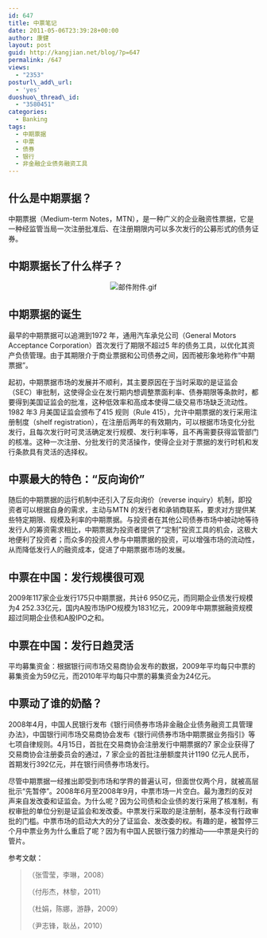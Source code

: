 ```yaml
---
id: 647
title: 中票笔记
date: 2011-05-06T23:39:28+00:00
author: 康健
layout: post
guid: http://kangjian.net/blog/?p=647
permalink: /647
views:
  - "2353"
posturl\_add\_url:
  - 'yes'
duoshuo\_thread\_id:
  - "3580451"
categories:
  - Banking
tags:
  - 中期票据
  - 中票
  - 债券
  - 银行
  - 非金融企业债务融资工具
---
```

## 什么是中期票据？

中期票据（Medium-term Notes，MTN），是一种广义的企业融资性票据，它是一种经监管当局一次注册批准后、在注册期限内可以多次发行的公募形式的债务证券。

## 中期票据长了什么样子？

<div style="text-align: center;">
  <img src="http://kangjian.net/images/2011/05/mtnmemo.gif" alt="邮件附件.gif" border="0" />
</div>

## 中期票据的诞生

最早的中期票据可以追溯到1972 年，通用汽车承兑公司（General Motors Acceptance Corporation）首次发行了期限不超过5 年的债务工具，以优化其资产负债管理。由于其期限介于商业票据和公司债券之间，因而被形象地称作“中期票据”。

起初，中期票据市场的发展并不顺利，其主要原因在于当时采取的是证监会（SEC）审批制，这使得企业在发行期内想调整票面利率、债券期限等条款时，都要得到美国证监会的批准，这种低效率和高成本使得二级交易市场缺乏流动性。1982 年3 月美国证监会颁布了415 规则（Rule 415），允许中期票据的发行采用注册制度（shelf registration），在注册后两年的有效期内，可以根据市场变化分批发行，且每次发行时可灵活确定发行规模、发行利率等，且不再需要获得监管部门的核准。这种一次注册、分批发行的灵活操作，使得企业对于票据的发行时机和发行条款具有灵活的选择权。

## 中票最大的特色：“反向询价”

随后的中期票据的运行机制中还引入了反向询价（reverse inquiry）机制，即投资者可以根据自身的需求，主动与MTN 的发行者和承销商联系，要求对方提供某些特定期限、规模及利率的中期票据。与投资者在其他公司债券市场中被动地等待发行人的筹资需求相比，中期票据为投资者提供了“定制”投资工具的机会，这极大地便利了投资者；而众多的投资人参与中期票据的投资，可以增强市场的流动性，从而降低发行人的融资成本，促进了中期票据市场的发展。

## 中票在中国：发行规模很可观

2009年117家企业发行175只中期票据，共计6 950亿元，而同期企业债发行规模为4 252.33亿元，国内A股市场IPO规模为1831亿元，2009年中期票据融资规模超过同期企业债和A股IPO之和。

## 中票在中国：发行日趋灵活

平均募集资金：根据银行间市场交易商协会发布的数据，2009年平均每只中票的募集资金为59亿元，而2010年平均每只中票的募集资金为24亿元。

## 中票动了谁的奶酪？

2008年4月，中国人民银行发布《银行间债券市场非金融企业债务融资工具管理办法》，中国银行间市场交易商协会发布《银行间债券市场中期票据业务指引》等七项自律规则。4月15日，首批在交易商协会注册发行中期票据的7 家企业获得了交易商协会注册委员会的通过，7 家企业的首批注册额度共计1190 亿元人民币，首期发行392亿元，并在银行间债券市场发行。

尽管中期票据一经推出即受到市场和学界的普遍认可，但面世仅两个月，就被高层批示“先暂停”。2008年6月至2008年9月，中票市场一片空白。最为激烈的反对声来自发改委和证监会。为什么呢？因为公司债和企业债的发行采用了核准制，有权审批的单位分别是证监会和发改委。中票发行采取的是注册制，基本没有行政审批的门槛。中票市场的启动大大的分了证监会、发改委的权。有趣的是，被暂停三个月中票业务为什么重启了呢？因为有中国人民银行强力的推动——中票是央行的管片。

参考文献：

> （张雪莹，李琳，2008）
> 
> （付彤杰，林黎，2011）
> 
> （杜娟，陈娜，游静，2009）
> 
> （尹志锋，耿丛，2010）